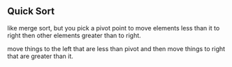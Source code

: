 ## Quick Sort
like merge sort, but you pick a pivot point to move elements less than it to right then other elements greater than to right.

move things to the left that are less than pivot and then move things to right that are greater than it.